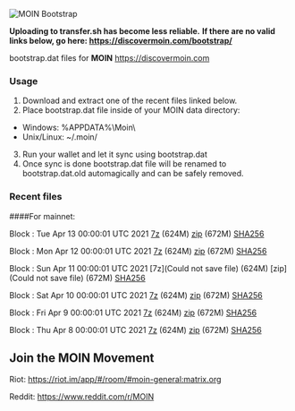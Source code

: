 ![MOIN Bootstrap](https://i.imgur.com/KjM1jMp.jpg)

**Uploading to transfer.sh has become less reliable.**
**If there are no valid links below, go here: https://discovermoin.com/bootstrap/**

bootstrap.dat files for **MOIN** https://discovermoin.com

### Usage

1. Download and extract one of the recent files linked below.
2. Place bootstrap.dat file inside of your MOIN data directory:
 - Windows: %APPDATA%\Moin\
 - Unix/Linux: ~/.moin/
3. Run your wallet and let it sync using bootstrap.dat
4. Once sync is done bootstrap.dat file will be renamed to bootstrap.dat.old automagically and can be safely removed.


### Recent files

####For mainnet:

Block : Tue Apr 13 00:00:01 UTC 2021 [7z](https://transfer.sh/11SCL2/bootstrap.dat.20210413.7z) (624M) [zip](https://transfer.sh/ZHddQ/bootstrap.dat.20210413.zip) (672M) [SHA256](https://transfer.sh/CcZXO/sha256.txt)

Block : Mon Apr 12 00:00:01 UTC 2021 [7z](https://transfer.sh/p24At/bootstrap.dat.20210412.7z) (624M) [zip](https://transfer.sh/ZBitx/bootstrap.dat.20210412.zip) (672M) [SHA256](https://transfer.sh/59XYi/sha256.txt)

Block : Sun Apr 11 00:00:01 UTC 2021 [7z](Could not save file) (624M) [zip](Could not save file) (672M) [SHA256](https://transfer.sh/Db7Os/sha256.txt)

Block : Sat Apr 10 00:00:01 UTC 2021 [7z](https://transfer.sh/sABeE/bootstrap.dat.20210410.7z) (624M) [zip](https://transfer.sh/16kXwA/bootstrap.dat.20210410.zip) (672M) [SHA256](https://transfer.sh/Zesnq/sha256.txt)

Block : Fri Apr  9 00:00:01 UTC 2021 [7z](https://transfer.sh/aovHE/bootstrap.dat.20210409.7z) (624M) [zip](https://transfer.sh/69cgd/bootstrap.dat.20210409.zip) (672M) [SHA256](https://transfer.sh/cagFG/sha256.txt)

Block : Thu Apr  8 00:00:01 UTC 2021 [7z](https://transfer.sh/9kjkj/bootstrap.dat.20210408.7z) (624M) [zip](https://transfer.sh/5zZQU/bootstrap.dat.20210408.zip) (672M) [SHA256](https://transfer.sh/nvtwY/sha256.txt)

## Join the MOIN Movement

Riot: https://riot.im/app/#/room/#moin-general:matrix.org

Reddit: https://www.reddit.com/r/MOIN
